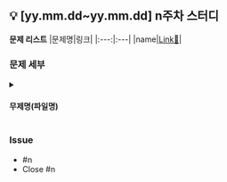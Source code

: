 ## 💡 [yy.mm.dd~yy.mm.dd] n주차 스터디

**문제 리스트**
|문제명|링크|
|:---:|:---|
|name|[Link🔗](link)|

### 문제 세부
<details>
<summary><h4>무제명(파일명)</h4></summary>
<h4>풀이</h4>

풀이 내용
</details>

### Issue
- #n
- Close #n
